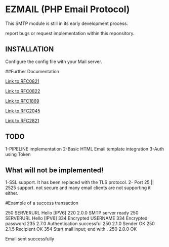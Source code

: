 # EZMAIL (PHP Email Protocol) 

This SMTP module is still in its early development process.

report bugs or request implementation within this reponsitory.

## INSTALLATION

Configure the config file with your Mail server.

##Further Documentation

[Link to RFC0821](https://www.ietf.org/rfc/rfc0821.txt)

[Link to RFC0822](https://tools.ietf.org/html/rfc822)

[Link to RFC1869](https://tools.ietf.org/html/rfc1869)

[Link to RFC2045](https://tools.ietf.org/html/rfc2045)

[Link to RFC2821](https://www.ietf.org/rfc/rfc2821.txt)


## TODO

1-PIPELINE implementation
2-Basic HTML Email template integration
3-Auth using Token

## What will not be implemented!

1-SSL support. It has been replaced with the TLS protocol.
2- Port 25 || 2525 support. not secure and many email clients are not supporting it either.


#Example of a success transaction

250 SERVERURL Hello [IPV6]
220 2.0.0 SMTP server ready
250 SERVERURL Hello [IPV6]
334 Encrypted USERNAME
334 Encrypted password
235 2.7.0 Authentication successful
250 2.1.0 Sender OK
250 2.1.5 Recipient OK
354 Start mail input; end with .
250 2.0.0 OK 

Email sent successfully